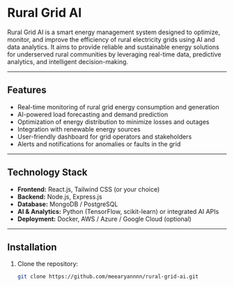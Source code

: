 # Rural Grid AI

Rural Grid AI is a smart energy management system designed to optimize, monitor, and improve the efficiency of rural electricity grids using AI and data analytics. It aims to provide reliable and sustainable energy solutions for underserved rural communities by leveraging real-time data, predictive analytics, and intelligent decision-making.

---

## Features

- Real-time monitoring of rural grid energy consumption and generation  
- AI-powered load forecasting and demand prediction  
- Optimization of energy distribution to minimize losses and outages  
- Integration with renewable energy sources  
- User-friendly dashboard for grid operators and stakeholders  
- Alerts and notifications for anomalies or faults in the grid  

---

## Technology Stack

- **Frontend:** React.js, Tailwind CSS (or your choice)  
- **Backend:** Node.js, Express.js  
- **Database:** MongoDB / PostgreSQL  
- **AI & Analytics:** Python (TensorFlow, scikit-learn) or integrated AI APIs  
- **Deployment:** Docker, AWS / Azure / Google Cloud (optional)  

---

## Installation

1. Clone the repository:

   ```bash
   git clone https://github.com/meearyannnn/rural-grid-ai.git

